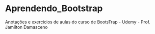 # Aprendendo_Bootstrap
 Anotações e exercícios de aulas do curso de BootsTrap - Udemy - Prof. Jamilton Damasceno
